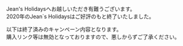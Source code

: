 Jean's Holidaysへお越しいただき有難うございます。  
2020年のJean`s Holidaysはご好評のもと終了いたしました。  

以下は終了済みのキャンペーン内容となります。  
購入リンク等は無効となっておりますので、悪しからずご了承ください。  
